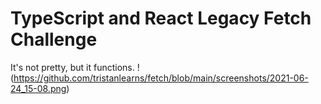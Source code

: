 # TypeScript and React Legacy Fetch Challenge

It's not pretty, but it functions.
!(https://github.com/tristanlearns/fetch/blob/main/screenshots/2021-06-24_15-08.png)
